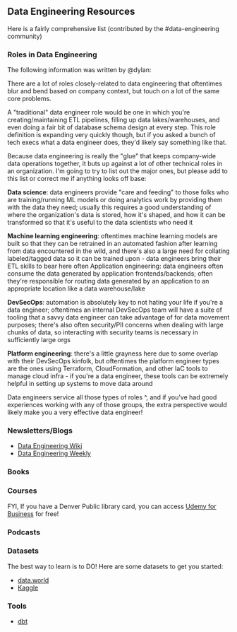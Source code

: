 ## Data Engineering Resources

Here is a fairly comprehensive list (contributed by the #data-engineering community)

### Roles in Data Engineering 

The following information was written by @dylan:

There are a lot of roles closely-related to data
engineering that oftentimes blur and bend based on 
company context, but touch on a lot of the same core 
problems.

A "traditional" data engineer role would be one in which
you're creating/maintaining ETL pipelines, filling up data
lakes/warehouses, and even doing a fair bit of database schema
design at every step. This role definition is expanding very 
quickly though, but if you asked a bunch of tech execs what a 
data engineer does, they'd likely say something like that.

Because data engineering is really the "glue" that keeps 
company-wide data operations together, it buts up against a 
lot of other technical roles in an organization. I'm going to 
try to list out the major ones, but please add to this list or
correct me if anything looks off base:

**Data science**: data engineers provide "care and feeding" to 
those folks who are training/running ML models or doing 
analytics work by providing them with the data they need; 
usually this requires a good understanding of where the
organization's data is stored, how it's shaped, and how it 
can be transformed so that it's useful to the data scientists 
who need it

**Machine learning engineering**: oftentimes machine learning 
models are built so that they can be retrained in an automated 
fashion after learning from data encountered in the wild, and 
there's also a large need for collating labeled/tagged data so 
it can be trained upon - data engineers bring their ETL skills 
to bear here often
Application engineering: data engineers often 
consume the data generated by application frontends/backends; 
often they're responsible for routing data generated by an 
application to an appropriate location like a data warehouse/lake

**DevSecOps**: automation is absolutely key to not hating your life 
if you're a data engineer; oftentimes an internal DevSecOps team 
will have a suite of tooling that a savvy data engineer can take
advantage of for data movement purposes; there's also often security/PII 
concerns when dealing with large chunks of data, so interacting with security 
teams is necessary in sufficiently large orgs

**Platform engineering**: there's a little grayness here due to some 
overlap with their DevSecOps kinfolk, but oftentimes the platform 
engineer types are the ones using Terraform, CloudFormation, and 
other IaC tools to manage cloud infra - if you're a data engineer, 
these tools can be extremely helpful in setting up systems to move 
data around

Data engineers service all those types of roles ^, and if you've had 
good experiences working with any of those groups, the extra perspective
 would likely make you a very effective data engineer!

### Newsletters/Blogs
- [Data Engineering Wiki](https://dataengineering.wiki/Index)
- [Data Engineering Weekly](https://www.dataengineeringweekly.com/)

### Books

### Courses

FYI, If you have a Denver Public library card, you can access [Udemy for Business](http://gale.udemy.com/) for free! 

### Podcasts

### Datasets 

The best way to learn is to DO! Here are some datasets to get you started: 

- [data.world](https://data.world/)
- [Kaggle](https://www.kaggle.com/datasets)

### Tools 

- [dbt](https://github.com/dbt-labs/dbt)
